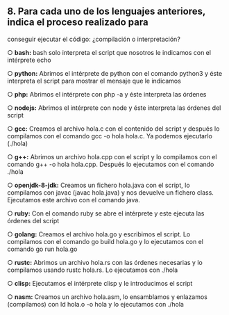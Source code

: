 ## 8. Para cada uno de los lenguajes anteriores, indica el proceso realizado para
conseguir ejecutar el código: ¿compilación o interpretación?

○ **bash:**
bash solo interpreta el script que nosotros le indicamos con el intérprete echo

○ **python:**
Abrimos el intérprete de python con el comando python3 y éste interpreta el script para mostrar el mensaje que le indicamos

○ **php:**
    Abrimos el intérprete con php -a y éste interpreta las órdenes

○ **nodejs:**
    Abrimos el intérprete con node y éste interpreta las órdenes del script

○ **gcc:**
    Creamos el archivo hola.c con el contenido del script y después lo compilamos 	 con el comando gcc  -o  hola  hola.c. Ya podemos ejecutarlo (./hola)

○ **g++:**
Abrimos un archivo hola.cpp con el script y lo compilamos con el comando g++  -o  hola  hola.cpp. Después lo ejecutamos con el comando ./hola
    

○ **openjdk-8-jdk:**
    Creamos un fichero hola.java con el script, lo compilamos con javac (javac hola.java) y nos devuelve un fichero class. Ejecutamos este archivo con el comando java.

○ **ruby:**
    Con el comando ruby se abre el intérprete y este ejecuta las órdenes del script

○ **golang:**
    Creamos el archivo hola.go y escribimos el script. Lo compilamos con el comando go  build  hola.go y lo ejecutamos con el comando go  run  hola.go

○ **rustc:**
    Abrimos un archivo hola.rs con las órdenes necesarias y lo compilamos usando rustc hola.rs. Lo ejecutamos con ./hola

○ **clisp:**
    Ejecutamos el intérprete clisp y le introducimos el script

○ **nasm:**
    Creamos un archivo  hola.asm, lo ensamblamos y enlazamos (compilamos) con ld  hola.o  -o  hola y lo ejecutamos con ./hola
